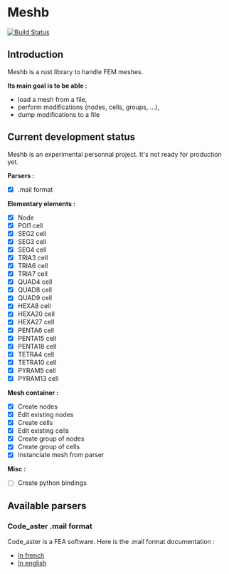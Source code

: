# Meshb

[![Build Status][build-badge]][build]

[build-badge]: https://img.shields.io/github/actions/workflow/status/bahugo/meshb/rust.yml?style=flat-square&branch=master
[build]: https://github.com/bahugo/meshb/actions/

## Introduction

Meshb is a rust library to handle FEM meshes.

**Its main goal is to be able :**
- load a mesh from a file,
- perform modifications (nodes, cells, groups, ...),
- dump modifications to a file

## Current development status

Meshb is an experimental personnal project. It's not ready for production yet.

**Parsers :**
- [x] .mail format

**Elementary elements :**
- [x] Node
- [x] POI1 cell
- [x] SEG2 cell
- [x] SEG3 cell
- [x] SEG4 cell
- [x] TRIA3 cell
- [x] TRIA6 cell
- [x] TRIA7 cell
- [x] QUAD4 cell
- [x] QUAD8 cell
- [x] QUAD9 cell
- [x] HEXA8 cell
- [x] HEXA20 cell
- [x] HEXA27 cell
- [x] PENTA6 cell
- [x] PENTA15 cell
- [x] PENTA18 cell
- [x] TETRA4 cell
- [x] TETRA10 cell
- [x] PYRAM5 cell
- [x] PYRAM13 cell

**Mesh container :**
- [x] Create nodes
- [x] Edit existing nodes
- [x] Create cells
- [x] Edit existing cells
- [x] Create group of nodes
- [x] Create group of cells
- [x] Instanciate mesh from parser

**Misc :**
- [ ] Create python bindings

## Available parsers

### Code_aster .mail format

Code_aster is a FEA software. Here is the .mail format documentation :

- [In french](https://code-aster.org/doc/default/en/man_u/u3/u3.01.00.pdf)
- [In english](https://code-aster.org/doc/default/en/man_u/u3/u3.01.00.pdf)
